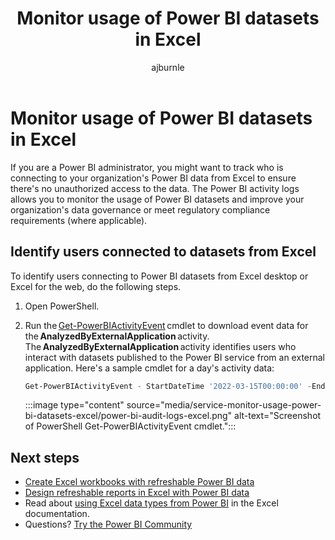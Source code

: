 ﻿---
title: Monitor usage of Power BI datasets in Excel  
description: If you are a Power BI administrator, you might want to track who is connecting to your organization's Power BI data from Excel to ensure there's no unauthorized access to the data.
author: ajburnle
ms.author: ajburnle
ms.reviewer: ikedeagu
ms.service: powerbi
ms.subservice: pbi-collaborate-share
ms.topic: conceptual
ms.date: 02/07/2023
LocalizationGroup: Share your work
---
# Monitor usage of Power BI datasets in Excel

If you are a Power BI administrator, you might want to track who is connecting to your organization's Power BI data from Excel to ensure there's no unauthorized access to the data. The Power BI activity logs allows you to monitor the usage of Power BI datasets and improve your organization's data governance or meet regulatory compliance requirements (where applicable). 

## Identify users connected to datasets from Excel

To identify users connecting to Power BI datasets from Excel desktop or Excel for the web, do the following steps.

1. Open PowerShell.

2. Run the [Get-PowerBIActivityEvent](../admin/service-admin-auditing.md#get-powerbiactivityevent-cmdlet) cmdlet to download event data for the **AnalyzedByExternalApplication** activity. The **AnalyzedByExternalApplication** activity identifies users who interact with datasets published to the Power BI service from an external application. Here's a sample cmdlet for a day's activity data: 

    ```powershell
    Get-PowerBIActivityEvent - StartDateTime '2022-03-15T00:00:00' -EndDateTime '2022-03-15T23:59:59' -ActivityType 'AnalyzedByExternalApplication' 
    ```

    :::image type="content" source="media/service-monitor-usage-power-bi-datasets-excel/power-bi-audit-logs-excel.png" alt-text="Screenshot of PowerShell Get-PowerBIActivityEvent cmdlet.":::

## Next steps

- [Create Excel workbooks with refreshable Power BI data](service-analyze-in-excel.md)
- [Design refreshable reports in Excel with Power BI data](service-analyze-power-bi-datasets-excel.md)
- Read about [using Excel data types from Power BI](https://support.office.com/article/use-excel-data-types-from-power-bi-preview-cd8938ce-f963-444d-b82a-7140848241e9) in the Excel documentation.
- Questions? [Try the Power BI Community](https://community.powerbi.com/)
